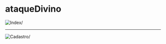 # ataqueDivino

![Index](http://i.imgur.com/4XKbubO.jpg)/

---

![Cadastro](http://i.imgur.com/FfNxNqG.jpg)/

